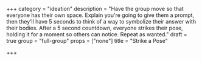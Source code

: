 +++
category = "ideation"
description = "Have the group move so that everyone has their own space. Explain you're going to give them a prompt, then they’ll have 5 seconds to think of a way to symbolize their answer with their bodies. After a 5 second countdown, everyone strikes their pose, holding it for a moment so others can notice. Repeat as wanted."
draft = true
group = "full-group"
props = ["none"]
title = "Strike a Pose"

+++
